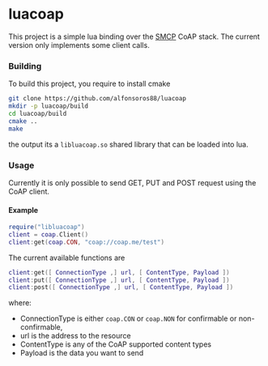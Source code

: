 # luacoap

This project is a simple lua binding over the 
[SMCP](https://github.com/darconeous/smcp) CoAP stack. The current version only 
implements some client calls.

### Building

To build this project, you require to install cmake

```bash
git clone https://github.com/alfonsoros88/luacoap
mkdir -p luacoap/build
cd luacoap/build
cmake ..
make
```

the output its a `libluacoap.so` shared library that can be loaded into lua.

### Usage

Currently it is only possible to send GET, PUT and POST request using the CoAP 
client.

#### Example

```lua
require("libluacoap")
client = coap.Client()
client:get(coap.CON, "coap://coap.me/test")
```

The current available functions are

```lua
client:get([ ConnectionType ,] url, [ ContentType, Payload ])
client:put([ ConnectionType ,] url, [ ContentType, Payload ])
client:post([ ConnectionType ,] url, [ ContentType, Payload ])
```

where:

* ConnectionType is either `coap.CON` or `coap.NON` for confirmable or non-confirmable, 
* url is the address to the resource
* ContentType is any of the CoAP supported content types
* Payload is the data you want to send
